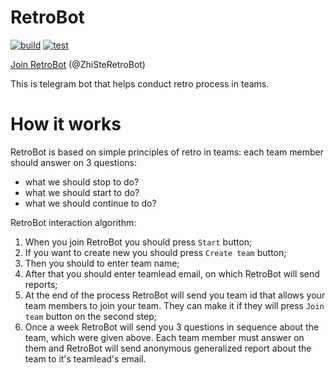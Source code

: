 # RetroBot

[![build](https://github.com/sterlyukin/RetroBot/actions/workflows/build_validation.yml/badge.svg)](https://github.com/sterlyukin/RetroBot/actions/workflows/build_validation.yml)
[![test](https://github.com/sterlyukin/RetroBot/actions/workflows/test_validation.yml/badge.svg)](https://github.com/sterlyukin/RetroBot/actions/workflows/test_validation.yml)

[Join RetroBot](https://t.me/ZhiSteRetroBot) (@ZhiSteRetroBot)

This is telegram bot that helps conduct retro process in teams.

# How it works

RetroBot is based on simple principles of retro in teams: each team member should answer on 3 questions:
- what we should stop to do?
- what we should start to do?
- what we should continue to do?

RetroBot interaction algorithm:

1) When you join RetroBot you should press `Start` button;
2) If you want to create new you should press `Create team` button;
3) Then you should to enter team name;
4) After that you should enter teamlead email, on which RetroBot will send reports;
5) At the end of the process RetroBot will send you team id that allows your team members to join your team. They can make it if they will press `Join team` button on the second step;
6) Once a week RetroBot will send you 3 questions in sequence about the team, which were given above. Each team member must answer on them and RetroBot will send anonymous generalized report about the team to it's teamlead's email.

